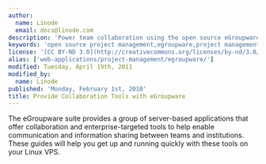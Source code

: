 ```yaml
---
author:
  name: Linode
  email: docs@linode.com
description: 'Power team collaboration using the open source eGroupware suite of applications.'
keywords: 'open source project management,egroupware,project management'
license: '[CC BY-ND 3.0](http://creativecommons.org/licenses/by-nd/3.0/us/)'
alias: ['web-applications/project-management/egroupware/']
modified: Tuesday, April 19th, 2011
modified_by:
  name: Linode
published: 'Monday, February 1st, 2010'
title: Provide Collaboration Tools with eGroupware
---
```


The eGroupware suite provides a group of server-based applications that offer collaboration and enterprise-targeted tools to help enable communication and information sharing between teams and institutions. These guides will help you get up and running quickly with these tools on your Linux VPS.
